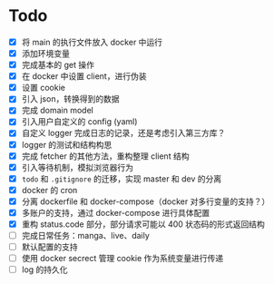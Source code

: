 # Todo

- [x] 将 main 的执行文件放入 docker 中运行
- [x] 添加环境变量
- [x] 完成基本的 get 操作
- [x] 在 docker 中设置 client，进行伪装
- [x] 设置 cookie
- [x] 引入 json，转换得到的数据
- [x] 完成 domain model
- [x] 引入用户自定义的 config (yaml)
- [x] 自定义 logger 完成日志的记录，还是考虑引入第三方库？
- [x] logger 的测试和结构构思
- [x] 完成 fetcher 的其他方法，重构整理 client 结构
- [x] 引入等待机制，模拟浏览器行为
- [x] `todo` 和 `.gitignore` 的迁移，实现 master 和 dev 的分离
- [x] docker 的 cron
- [x] 分离 dockerfile 和 docker-compose（docker 对多行变量的支持？）
- [x] 多账户的支持，通过 docker-compose 进行具体配置
- [x] 重构 status.code 部分，部分请求可能以 400 状态码的形式返回结构
- [ ] 完成日常任务：manga、live、daily
- [ ] 默认配置的支持
- [ ] 使用 docker secrect 管理 cookie 作为系统变量进行传递
- [ ] log 的持久化

